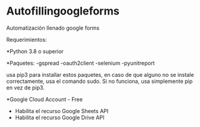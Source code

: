 # Autofillingoogleforms

Automatización llenado google forms

Requerimientos:

*Python 3.8 o superior

*Paquetes:
-gspread
-oauth2client
-selenium
-pyunitreport

usa pip3 para installar estos paquetes, en caso de que alguno
no se instale correctamente, usa el comando sudo.
Si no funciona, usa simplemente pip en vez de pip3.

*Google Cloud Account - Free
- Habilita el recurso Google Sheets API
- Habilita el recurso Google Drive API
